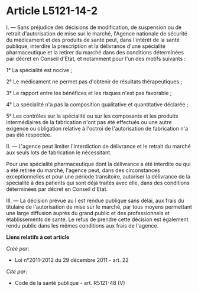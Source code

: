 # Article L5121-14-2

I. ― Sans préjudice des décisions de modification, de suspension ou de retrait d'autorisation de mise sur le marché, l'Agence
nationale de sécurité du médicament et des produits de santé peut, dans l'intérêt de la santé publique, interdire la
prescription et la délivrance d'une spécialité pharmaceutique et la retirer du marché dans des conditions déterminées par
décret en Conseil d'Etat, et notamment pour l'un des motifs suivants :

1° La spécialité est nocive ;

2° Le médicament ne permet pas d'obtenir de résultats thérapeutiques ;

3° Le rapport entre les bénéfices et les risques n'est pas favorable ;

4° La spécialité n'a pas la composition qualitative et quantitative déclarée ;

5° Les contrôles sur la spécialité ou sur les composants et les produits intermédiaires de la fabrication n'ont pas été
effectués ou une autre exigence ou obligation relative à l'octroi de l'autorisation de fabrication n'a pas été respectée.

II. ― L'agence peut limiter l'interdiction de délivrance et le retrait du marché aux seuls lots de fabrication le
nécessitant.

Pour une spécialité pharmaceutique dont la délivrance a été interdite ou qui a été retirée du marché, l'agence peut, dans des
circonstances exceptionnelles et pour une période transitoire, autoriser la délivrance de la spécialité à des patients qui
sont déjà traités avec elle, dans des conditions déterminées par décret en Conseil d'Etat.

III. ― La décision prévue au I est rendue publique sans délai, aux frais du titulaire de l'autorisation de mise sur le
marché, par tous moyens permettant une large diffusion auprès du grand public et des professionnels et établissements de
santé. Le refus de prendre cette décision est également rendu public dans les mêmes conditions aux frais de l'agence.

**Liens relatifs à cet article**

_Créé par_:

  - Loi n°2011-2012 du 29 décembre 2011 - art. 22

_Cité par_:

  - Code de la santé publique - art. R5121-48 (V)

